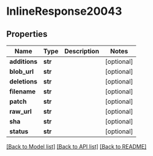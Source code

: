 # InlineResponse20043

## Properties
Name | Type | Description | Notes
------------ | ------------- | ------------- | -------------
**additions** | **str** |  | [optional] 
**blob_url** | **str** |  | [optional] 
**deletions** | **str** |  | [optional] 
**filename** | **str** |  | [optional] 
**patch** | **str** |  | [optional] 
**raw_url** | **str** |  | [optional] 
**sha** | **str** |  | [optional] 
**status** | **str** |  | [optional] 

[[Back to Model list]](../README.md#documentation-for-models) [[Back to API list]](../README.md#documentation-for-api-endpoints) [[Back to README]](../README.md)


